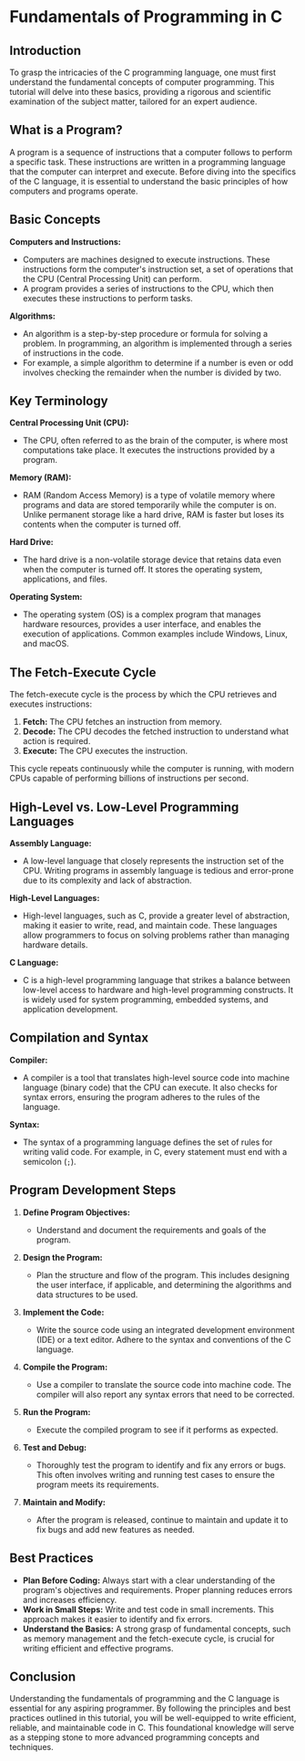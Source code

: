# Fundamentals of Programming in C

## Introduction

To grasp the intricacies of the C programming language, one must first understand the fundamental concepts of computer programming. This tutorial will delve into these basics, providing a rigorous and scientific examination of the subject matter, tailored for an expert audience.

## What is a Program?

A program is a sequence of instructions that a computer follows to perform a specific task. These instructions are written in a programming language that the computer can interpret and execute. Before diving into the specifics of the C language, it is essential to understand the basic principles of how computers and programs operate.

## Basic Concepts

**Computers and Instructions:**

- Computers are machines designed to execute instructions. These instructions form the computer's instruction set, a set of operations that the CPU (Central Processing Unit) can perform.
- A program provides a series of instructions to the CPU, which then executes these instructions to perform tasks.

**Algorithms:**

- An algorithm is a step-by-step procedure or formula for solving a problem. In programming, an algorithm is implemented through a series of instructions in the code.
- For example, a simple algorithm to determine if a number is even or odd involves checking the remainder when the number is divided by two.

## Key Terminology

**Central Processing Unit (CPU):**

- The CPU, often referred to as the brain of the computer, is where most computations take place. It executes the instructions provided by a program.

**Memory (RAM):**

- RAM (Random Access Memory) is a type of volatile memory where programs and data are stored temporarily while the computer is on. Unlike permanent storage like a hard drive, RAM is faster but loses its contents when the computer is turned off.

**Hard Drive:**

- The hard drive is a non-volatile storage device that retains data even when the computer is turned off. It stores the operating system, applications, and files.

**Operating System:**

- The operating system (OS) is a complex program that manages hardware resources, provides a user interface, and enables the execution of applications. Common examples include Windows, Linux, and macOS.

## The Fetch-Execute Cycle

The fetch-execute cycle is the process by which the CPU retrieves and executes instructions:

1. **Fetch:** The CPU fetches an instruction from memory.
2. **Decode:** The CPU decodes the fetched instruction to understand what action is required.
3. **Execute:** The CPU executes the instruction.

This cycle repeats continuously while the computer is running, with modern CPUs capable of performing billions of instructions per second.

## High-Level vs. Low-Level Programming Languages

**Assembly Language:**

- A low-level language that closely represents the instruction set of the CPU. Writing programs in assembly language is tedious and error-prone due to its complexity and lack of abstraction.

**High-Level Languages:**

- High-level languages, such as C, provide a greater level of abstraction, making it easier to write, read, and maintain code. These languages allow programmers to focus on solving problems rather than managing hardware details.

**C Language:**

- C is a high-level programming language that strikes a balance between low-level access to hardware and high-level programming constructs. It is widely used for system programming, embedded systems, and application development.

## Compilation and Syntax

**Compiler:**

- A compiler is a tool that translates high-level source code into machine language (binary code) that the CPU can execute. It also checks for syntax errors, ensuring the program adheres to the rules of the language.

**Syntax:**

- The syntax of a programming language defines the set of rules for writing valid code. For example, in C, every statement must end with a semicolon (`;`).

## Program Development Steps

1. **Define Program Objectives:**
   - Understand and document the requirements and goals of the program.

2. **Design the Program:**
   - Plan the structure and flow of the program. This includes designing the user interface, if applicable, and determining the algorithms and data structures to be used.

3. **Implement the Code:**
   - Write the source code using an integrated development environment (IDE) or a text editor. Adhere to the syntax and conventions of the C language.

4. **Compile the Program:**
   - Use a compiler to translate the source code into machine code. The compiler will also report any syntax errors that need to be corrected.

5. **Run the Program:**
   - Execute the compiled program to see if it performs as expected.

6. **Test and Debug:**
   - Thoroughly test the program to identify and fix any errors or bugs. This often involves writing and running test cases to ensure the program meets its requirements.

7. **Maintain and Modify:**
   - After the program is released, continue to maintain and update it to fix bugs and add new features as needed.

## Best Practices

- **Plan Before Coding:** Always start with a clear understanding of the program's objectives and requirements. Proper planning reduces errors and increases efficiency.
- **Work in Small Steps:** Write and test code in small increments. This approach makes it easier to identify and fix errors.
- **Understand the Basics:** A strong grasp of fundamental concepts, such as memory management and the fetch-execute cycle, is crucial for writing efficient and effective programs.

## Conclusion

Understanding the fundamentals of programming and the C language is essential for any aspiring programmer. By following the principles and best practices outlined in this tutorial, you will be well-equipped to write efficient, reliable, and maintainable code in C. This foundational knowledge will serve as a stepping stone to more advanced programming concepts and techniques.

